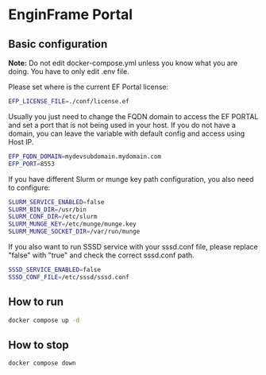 # EnginFrame Portal

## Basic configuration

**Note:** Do not edit docker-compose.yml unless you know what you are doing. You have to only edit .env file.

Please set where is the current EF Portal license:

```bash
EFP_LICENSE_FILE=./conf/license.ef
```

Usually you just need to change the FQDN domain to access the EF PORTAL and set a port that is not being used in your host. If you do not have a domain, you can leave the variable with default config and access using Host IP.

```bash 
EFP_FQDN_DOMAIN=mydevsubdomain.mydomain.com
EFP_PORT=8553
```
If you have different Slurm or munge key path configuration, you also need to configure:

```bash
SLURM_SERVICE_ENABLED=false
SLURM_BIN_DIR=/usr/bin
SLURM_CONF_DIR=/etc/slurm
SLURM_MUNGE_KEY=/etc/munge/munge.key
SLURM_MUNGE_SOCKET_DIR=/var/run/munge
```

If you also want to run SSSD service with your sssd.conf file, please replace "false" with "true" and check the correct sssd.conf path.

```bash
SSSD_SERVICE_ENABLED=false
SSSD_CONF_FILE=/etc/sssd/sssd.conf
```

## How to run

```bash
docker compose up -d
```

## How to stop

```bash
docker compose down
```
